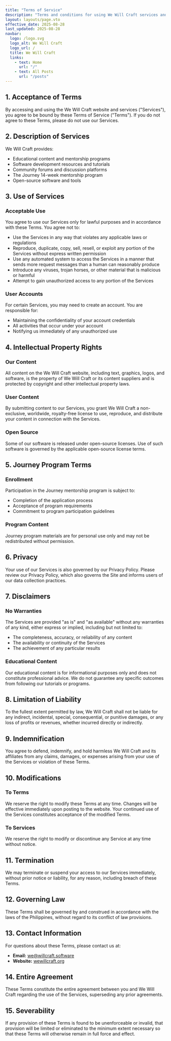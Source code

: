 ```yaml
---
title: "Terms of Service"
description: "Terms and conditions for using We Will Craft services and website"
layout: layouts/page.vto
effective_date: 2025-08-28
last_updated: 2025-08-28
navbar:
  logo: /logo.svg
  logo_alt: We Will Craft
  logo_url: /
  title: We Will Craft
  links:
    - text: Home
      url: "/"
    - text: All Posts
      url: "/posts"
---
```


## 1. Acceptance of Terms

By accessing and using the We Will Craft website and services ("Services"), you
agree to be bound by these Terms of Service ("Terms"). If you do not agree to
these Terms, please do not use our Services.

## 2. Description of Services

We Will Craft provides:

- Educational content and mentorship programs
- Software development resources and tutorials
- Community forums and discussion platforms
- The Journey 14-week mentorship program
- Open-source software and tools

## 3. Use of Services

### Acceptable Use

You agree to use our Services only for lawful purposes and in accordance with
these Terms. You agree not to:

- Use the Services in any way that violates any applicable laws or regulations
- Reproduce, duplicate, copy, sell, resell, or exploit any portion of the
  Services without express written permission
- Use any automated system to access the Services in a manner that sends more
  request messages than a human can reasonably produce
- Introduce any viruses, trojan horses, or other material that is malicious or
  harmful
- Attempt to gain unauthorized access to any portion of the Services

### User Accounts

For certain Services, you may need to create an account. You are responsible
for:

- Maintaining the confidentiality of your account credentials
- All activities that occur under your account
- Notifying us immediately of any unauthorized use

## 4. Intellectual Property Rights

### Our Content

All content on the We Will Craft website, including text, graphics, logos, and
software, is the property of We Will Craft or its content suppliers and is
protected by copyright and other intellectual property laws.

### User Content

By submitting content to our Services, you grant We Will Craft a non-exclusive,
worldwide, royalty-free license to use, reproduce, and distribute your content
in connection with the Services.

### Open Source

Some of our software is released under open-source licenses. Use of such
software is governed by the applicable open-source license terms.

## 5. Journey Program Terms

### Enrollment

Participation in the Journey mentorship program is subject to:

- Completion of the application process
- Acceptance of program requirements
- Commitment to program participation guidelines

### Program Content

Journey program materials are for personal use only and may not be redistributed
without permission.

## 6. Privacy

Your use of our Services is also governed by our Privacy Policy. Please review
our Privacy Policy, which also governs the Site and informs users of our data
collection practices.

## 7. Disclaimers

### No Warranties

The Services are provided "as is" and "as available" without any warranties of
any kind, either express or implied, including but not limited to:

- The completeness, accuracy, or reliability of any content
- The availability or continuity of the Services
- The achievement of any particular results

### Educational Content

Our educational content is for informational purposes only and does not
constitute professional advice. We do not guarantee any specific outcomes from
following our tutorials or programs.

## 8. Limitation of Liability

To the fullest extent permitted by law, We Will Craft shall not be liable for
any indirect, incidental, special, consequential, or punitive damages, or any
loss of profits or revenues, whether incurred directly or indirectly.

## 9. Indemnification

You agree to defend, indemnify, and hold harmless We Will Craft and its
affiliates from any claims, damages, or expenses arising from your use of the
Services or violation of these Terms.

## 10. Modifications

### To Terms

We reserve the right to modify these Terms at any time. Changes will be
effective immediately upon posting to the website. Your continued use of the
Services constitutes acceptance of the modified Terms.

### To Services

We reserve the right to modify or discontinue any Service at any time without
notice.

## 11. Termination

We may terminate or suspend your access to our Services immediately, without
prior notice or liability, for any reason, including breach of these Terms.

## 12. Governing Law

These Terms shall be governed by and construed in accordance with the laws of
the Philippines, without regard to its conflict of law provisions.

## 13. Contact Information

For questions about these Terms, please contact us at:

- **Email:** [we@willcraft.software](mailto:we@willcraft.software)
- **Website:** [wewillcraft.org](https://wewillcraft.org)

## 14. Entire Agreement

These Terms constitute the entire agreement between you and We Will Craft
regarding the use of the Services, superseding any prior agreements.

## 15. Severability

If any provision of these Terms is found to be unenforceable or invalid, that
provision will be limited or eliminated to the minimum extent necessary so that
these Terms will otherwise remain in full force and effect.
